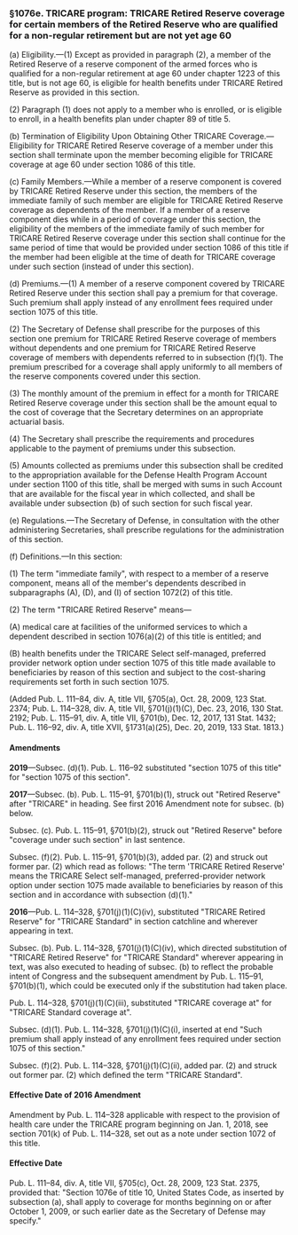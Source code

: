### §1076e. TRICARE program: TRICARE Retired Reserve coverage for certain members of the Retired Reserve who are qualified for a non-regular retirement but are not yet age 60 ###

(a) Eligibility.—(1) Except as provided in paragraph (2), a member of the Retired Reserve of a reserve component of the armed forces who is qualified for a non-regular retirement at age 60 under chapter 1223 of this title, but is not age 60, is eligible for health benefits under TRICARE Retired Reserve as provided in this section.

(2) Paragraph (1) does not apply to a member who is enrolled, or is eligible to enroll, in a health benefits plan under chapter 89 of title 5.

(b) Termination of Eligibility Upon Obtaining Other TRICARE Coverage.—Eligibility for TRICARE Retired Reserve coverage of a member under this section shall terminate upon the member becoming eligible for TRICARE coverage at age 60 under section 1086 of this title.

(c) Family Members.—While a member of a reserve component is covered by TRICARE Retired Reserve under this section, the members of the immediate family of such member are eligible for TRICARE Retired Reserve coverage as dependents of the member. If a member of a reserve component dies while in a period of coverage under this section, the eligibility of the members of the immediate family of such member for TRICARE Retired Reserve coverage under this section shall continue for the same period of time that would be provided under section 1086 of this title if the member had been eligible at the time of death for TRICARE coverage under such section (instead of under this section).

(d) Premiums.—(1) A member of a reserve component covered by TRICARE Retired Reserve under this section shall pay a premium for that coverage. Such premium shall apply instead of any enrollment fees required under section 1075 of this title.

(2) The Secretary of Defense shall prescribe for the purposes of this section one premium for TRICARE Retired Reserve coverage of members without dependents and one premium for TRICARE Retired Reserve coverage of members with dependents referred to in subsection (f)(1). The premium prescribed for a coverage shall apply uniformly to all members of the reserve components covered under this section.

(3) The monthly amount of the premium in effect for a month for TRICARE Retired Reserve coverage under this section shall be the amount equal to the cost of coverage that the Secretary determines on an appropriate actuarial basis.

(4) The Secretary shall prescribe the requirements and procedures applicable to the payment of premiums under this subsection.

(5) Amounts collected as premiums under this subsection shall be credited to the appropriation available for the Defense Health Program Account under section 1100 of this title, shall be merged with sums in such Account that are available for the fiscal year in which collected, and shall be available under subsection (b) of such section for such fiscal year.

(e) Regulations.—The Secretary of Defense, in consultation with the other administering Secretaries, shall prescribe regulations for the administration of this section.

(f) Definitions.—In this section:

(1) The term "immediate family", with respect to a member of a reserve component, means all of the member's dependents described in subparagraphs (A), (D), and (I) of section 1072(2) of this title.

(2) The term "TRICARE Retired Reserve" means—

(A) medical care at facilities of the uniformed services to which a dependent described in section 1076(a)(2) of this title is entitled; and

(B) health benefits under the TRICARE Select self-managed, preferred provider network option under section 1075 of this title made available to beneficiaries by reason of this section and subject to the cost-sharing requirements set forth in such section 1075.

(Added Pub. L. 111–84, div. A, title VII, §705(a), Oct. 28, 2009, 123 Stat. 2374; Pub. L. 114–328, div. A, title VII, §701(j)(1)(C), Dec. 23, 2016, 130 Stat. 2192; Pub. L. 115–91, div. A, title VII, §701(b), Dec. 12, 2017, 131 Stat. 1432; Pub. L. 116–92, div. A, title XVII, §1731(a)(25), Dec. 20, 2019, 133 Stat. 1813.)

#### Amendments ####

**2019**—Subsec. (d)(1). Pub. L. 116–92 substituted "section 1075 of this title" for "section 1075 of this section".

**2017**—Subsec. (b). Pub. L. 115–91, §701(b)(1), struck out "Retired Reserve" after "TRICARE" in heading. See first 2016 Amendment note for subsec. (b) below.

Subsec. (c). Pub. L. 115–91, §701(b)(2), struck out "Retired Reserve" before "coverage under such section" in last sentence.

Subsec. (f)(2). Pub. L. 115–91, §701(b)(3), added par. (2) and struck out former par. (2) which read as follows: "The term 'TRICARE Retired Reserve' means the TRICARE Select self-managed, preferred-provider network option under section 1075 made available to beneficiaries by reason of this section and in accordance with subsection (d)(1)."

**2016**—Pub. L. 114–328, §701(j)(1)(C)(iv), substituted "TRICARE Retired Reserve" for "TRICARE Standard" in section catchline and wherever appearing in text.

Subsec. (b). Pub. L. 114–328, §701(j)(1)(C)(iv), which directed substitution of "TRICARE Retired Reserve" for "TRICARE Standard" wherever appearing in text, was also executed to heading of subsec. (b) to reflect the probable intent of Congress and the subsequent amendment by Pub. L. 115–91, §701(b)(1), which could be executed only if the substitution had taken place.

Pub. L. 114–328, §701(j)(1)(C)(iii), substituted "TRICARE coverage at" for "TRICARE Standard coverage at".

Subsec. (d)(1). Pub. L. 114–328, §701(j)(1)(C)(i), inserted at end "Such premium shall apply instead of any enrollment fees required under section 1075 of this section."

Subsec. (f)(2). Pub. L. 114–328, §701(j)(1)(C)(ii), added par. (2) and struck out former par. (2) which defined the term "TRICARE Standard".

#### Effective Date of 2016 Amendment ####

Amendment by Pub. L. 114–328 applicable with respect to the provision of health care under the TRICARE program beginning on Jan. 1, 2018, see section 701(k) of Pub. L. 114–328, set out as a note under section 1072 of this title.

#### Effective Date ####

Pub. L. 111–84, div. A, title VII, §705(c), Oct. 28, 2009, 123 Stat. 2375, provided that: "Section 1076e of title 10, United States Code, as inserted by subsection (a), shall apply to coverage for months beginning on or after October 1, 2009, or such earlier date as the Secretary of Defense may specify."